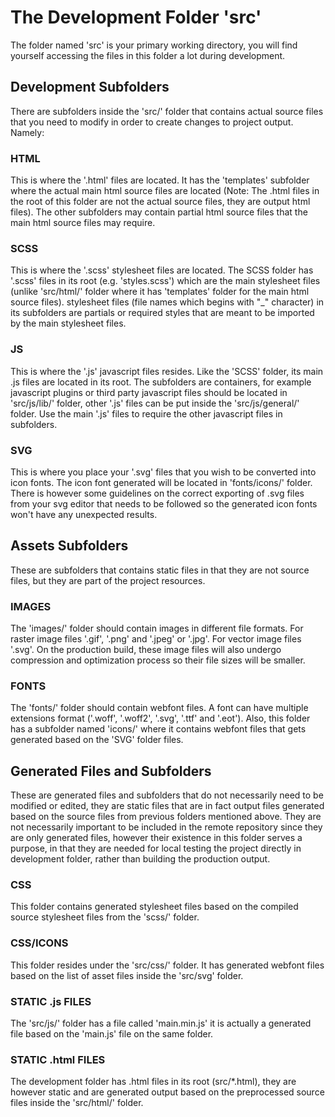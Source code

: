 # The Development Folder 'src'

The folder named 'src' is your primary working directory, you will find yourself accessing the files in this folder a lot during development.

## Development Subfolders

There are subfolders inside the 'src/' folder that contains actual source files that you need to modify in order to create changes to project output. Namely:

### HTML

This is where the '.html' files are located. It has the 'templates' subfolder where the actual main html source files are located (Note: The .html files in the root of this folder are not the actual source files, they are output html files). The other subfolders may contain partial html source files that the main html source files may require.

### SCSS

This is where the '.scss' stylesheet files are located. The SCSS folder has '.scss' files in its root (e.g. 'styles.scss') which are the main stylesheet files (unlike 'src/html/' folder where it has 'templates' folder for the main html source files). stylesheet files (file names which begins with "_" character) in its subfolders are partials or required styles that are meant to be imported by the main stylesheet files.

### JS

This is where the '.js' javascript files resides. Like the 'SCSS' folder, its main .js files are located in its root. The subfolders are containers, for example javascript plugins or third party javascript files should be located in 'src/js/lib/' folder, other '.js' files can be put inside the 'src/js/general/' folder. Use the main '.js' files to require the other javascript files in subfolders.

### SVG

This is where you place your '.svg' files that you wish to be converted into icon fonts. The icon font generated will be located in 'fonts/icons/' folder. There is however some guidelines on the correct exporting of .svg files from your svg editor that needs to be followed so the generated icon fonts won't have any unexpected results.


## Assets Subfolders

These are subfolders that contains static files in that they are not source files, but they are part of the project resources.

### IMAGES

The 'images/' folder should contain images in different file formats. For raster image files '.gif', '.png' and '.jpeg' or '.jpg'. For vector image files '.svg'. On the production build, these image files will also undergo compression and optimization process so their file sizes will be smaller.

### FONTS

The 'fonts/' folder should contain webfont files. A font can have multiple extensions format ('.woff', '.woff2', '.svg', '.ttf' and '.eot'). Also, this folder has a subfolder named 'icons/' where it contains webfont files that gets generated based on the 'SVG' folder files.

## Generated Files and Subfolders

These are generated files and subfolders that do not necessarily need to be modified or edited, they are static files that are in fact output files generated based on the source files from previous folders mentioned above. They are not necessarily important to be included in the remote repository since they are only generated files, however their existence in this folder serves a purpose, in that they are needed for local testing the project directly in development folder, rather than building the production output.

### CSS

This folder contains generated stylesheet files based on the compiled source stylesheet files from the 'scss/' folder.

### CSS/ICONS

This folder resides under the 'src/css/' folder. It has generated webfont files based on the list of asset files inside the 'src/svg' folder.

### STATIC .js FILES

The 'src/js/' folder has a file called 'main.min.js' it is actually a generated file based on the 'main.js' file on the same folder.

### STATIC .html FILES

The development folder has .html files in its root (src/*.html), they are however static and are generated output based on the preprocessed source files inside the 'src/html/' folder.
